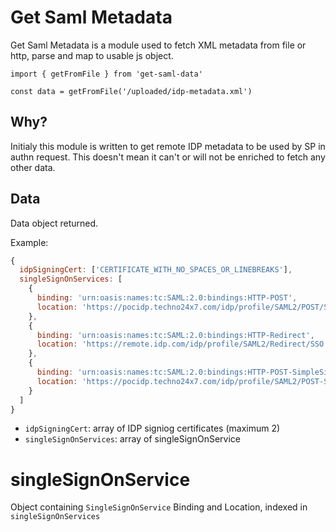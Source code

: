 # Get Saml Metadata

Get Saml Metadata is a module used to fetch XML metadata from file or http, parse and map to usable js object.

```
import { getFromFile } from 'get-saml-data'

const data = getFromFile('/uploaded/idp-metadata.xml')

```

## Why?

Initialy this module is written to get remote IDP metadata to be used by SP in authn request.
This doesn't mean it can't or will not be enriched to fetch any other data.

## Data

Data object returned.

Example:
```js
{
  idpSigningCert: ['CERTIFICATE_WITH_NO_SPACES_OR_LINEBREAKS'],
  singleSignOnServices: [
    {
      binding: 'urn:oasis:names:tc:SAML:2.0:bindings:HTTP-POST',
      location: 'https://pocidp.techno24x7.com/idp/profile/SAML2/POST/SSO'
    },
    {
      binding: 'urn:oasis:names:tc:SAML:2.0:bindings:HTTP-Redirect',
      location: 'https://remote.idp.com/idp/profile/SAML2/Redirect/SSO'
    },
    {
      binding: 'urn:oasis:names:tc:SAML:2.0:bindings:HTTP-POST-SimpleSign',
      location: 'https://pocidp.techno24x7.com/idp/profile/SAML2/POST-SimpleSign/SSO'
    }
  ]
}
```

- `idpSigningCert`: array of IDP signiog certificates (maximum 2)
- `singleSignOnServices`: array of singleSignOnService

# singleSignOnService
Object containing `SingleSignOnService` Binding and Location, indexed in `singleSignOnServices`
